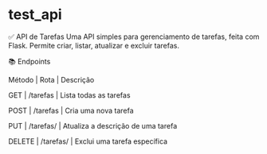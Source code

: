 # test_api
✅ API de Tarefas Uma API simples para gerenciamento de tarefas, feita com Flask. Permite criar, listar, atualizar e excluir tarefas.


📚 Endpoints

Método | Rota | Descrição

GET | /tarefas | Lista todas as tarefas

POST | /tarefas | Cria uma nova tarefa

PUT | /tarefas/<id> | Atualiza a descrição de uma tarefa

DELETE | /tarefas/<id> | Exclui uma tarefa específica

